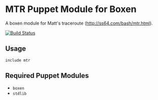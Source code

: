# MTR Puppet Module for Boxen

A boxen module for Matt's traceroute (http://ss64.com/bash/mtr.html).

[![Build Status](https://travis-ci.org/hco/puppet-mtr.png?branch=master)](https://travis-ci.org/hco/puppet-mtr)

## Usage

```puppet
include mtr
```

## Required Puppet Modules

* `boxen`
* `stdlib`
